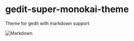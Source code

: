 # gedit-super-monokai-theme
Theme for gedit with markdown support

![Markdown](https://i.postimg.cc/cJxCDpvC/2022-05-05-21-32.png)

